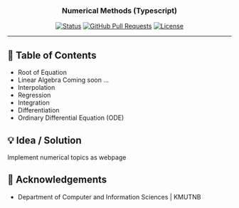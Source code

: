 <h3 align="center">Numerical Methods (Typescript)</h3>

<div align="center">

[![Status](https://img.shields.io/badge/status-active-success.svg)]()
[![GitHub Pull Requests](https://img.shields.io/github/issues-pr/kylelobo/The-Documentation-Compendium.svg)](https://github.com/kylelobo/The-Documentation-Compendium/pulls)
[![License](https://img.shields.io/badge/license-MIT-blue.svg)](LICENSE.md)

</div>

---


## 📝 Table of Contents
- Root of Equation
- Linear Algebra
Coming soon ...
- Interpolation
- Regression
- Integration
- Differentiation
- Ordinary Differential Equation (ODE)

## 💡 Idea / Solution <a name = "idea"></a>

Implement numerical topics as webpage

## 🎉 Acknowledgements <a name = "acknowledgments"></a>

- Department of Computer and Information Sciences | KMUTNB
